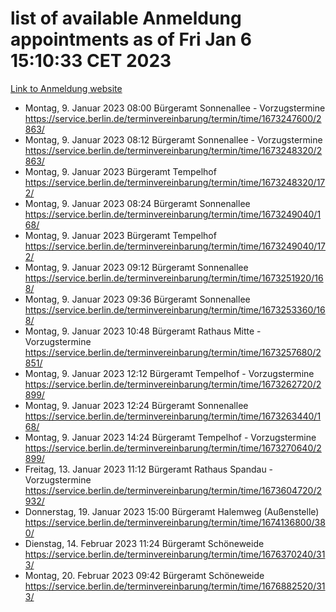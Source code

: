 # list of available Anmeldung appointments as of Fri Jan  6 15:10:33 CET 2023
[Link to Anmeldung website](https://service.berlin.de/terminvereinbarung/termin/tag.php?termin=0&anliegen[]=120686&dienstleisterlist=122210,122217,327316,122219,327312,122227,327314,122231,327346,122243,327348,122252,329742,122260,329745,122262,329748,122254,329751,122271,327278,122273,327274,122277,327276,330436,122280,327294,122282,327290,122284,327292,327539,122291,327270,122285,327266,122286,327264,122296,327268,150230,329760,122301,327282,122297,327286,122294,327284,122312,329763,122314,329775,122304,327330,122311,327334,122309,327332,122281,327352,122279,329772,122276,327324,122274,327326,122267,329766,122246,327318,122251,327320,122257,327322,122208,327298,122226,327300,121362,121364&herkunft=http%3A%2F%2Fservice.berlin.de%2Fdienstleistung%2F120686%2F)
- Montag, 9. Januar 2023 08:00 Bürgeramt Sonnenallee - Vorzugstermine https://service.berlin.de/terminvereinbarung/termin/time/1673247600/2863/
- Montag, 9. Januar 2023 08:12 Bürgeramt Sonnenallee - Vorzugstermine https://service.berlin.de/terminvereinbarung/termin/time/1673248320/2863/
- Montag, 9. Januar 2023  Bürgeramt Tempelhof https://service.berlin.de/terminvereinbarung/termin/time/1673248320/172/
- Montag, 9. Januar 2023 08:24 Bürgeramt Sonnenallee https://service.berlin.de/terminvereinbarung/termin/time/1673249040/168/
- Montag, 9. Januar 2023  Bürgeramt Tempelhof https://service.berlin.de/terminvereinbarung/termin/time/1673249040/172/
- Montag, 9. Januar 2023 09:12 Bürgeramt Sonnenallee https://service.berlin.de/terminvereinbarung/termin/time/1673251920/168/
- Montag, 9. Januar 2023 09:36 Bürgeramt Sonnenallee https://service.berlin.de/terminvereinbarung/termin/time/1673253360/168/
- Montag, 9. Januar 2023 10:48 Bürgeramt Rathaus Mitte - Vorzugstermine https://service.berlin.de/terminvereinbarung/termin/time/1673257680/2851/
- Montag, 9. Januar 2023 12:12 Bürgeramt Tempelhof - Vorzugstermine https://service.berlin.de/terminvereinbarung/termin/time/1673262720/2899/
- Montag, 9. Januar 2023 12:24 Bürgeramt Sonnenallee https://service.berlin.de/terminvereinbarung/termin/time/1673263440/168/
- Montag, 9. Januar 2023 14:24 Bürgeramt Tempelhof - Vorzugstermine https://service.berlin.de/terminvereinbarung/termin/time/1673270640/2899/
- Freitag, 13. Januar 2023 11:12 Bürgeramt Rathaus Spandau - Vorzugstermine https://service.berlin.de/terminvereinbarung/termin/time/1673604720/2932/
- Donnerstag, 19. Januar 2023 15:00 Bürgeramt Halemweg (Außenstelle) https://service.berlin.de/terminvereinbarung/termin/time/1674136800/380/
- Dienstag, 14. Februar 2023 11:24 Bürgeramt Schöneweide https://service.berlin.de/terminvereinbarung/termin/time/1676370240/313/
- Montag, 20. Februar 2023 09:42 Bürgeramt Schöneweide https://service.berlin.de/terminvereinbarung/termin/time/1676882520/313/

